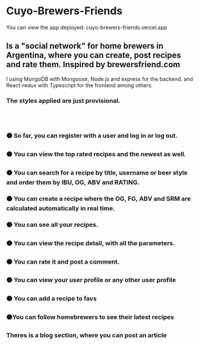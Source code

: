 # Cuyo-Brewers-Friends

You can view the app deployed: cuyo-brewers-friends.vercel.app

## Is a "social network" for home brewers in Argentina, where you can create, post recipes and rate them. Inspired by brewersfriend.com

I using MongoDB with Mongoose, Node.js and express for the backend,
and React-redux with Typescript for the frontend among others.

### The styles applied are just provisional.

<br></br>

### 🟠 So far, you can register with a user and log in or log out.
### 🟠 You can view the top rated recipes and the newest as well.
### 🟠 You can search for a recipe by title, username or beer style and order them by IBU, OG, ABV and RATING.
### 🟠 You can create a recipe where the OG, FG, ABV and SRM are calculated automatically in real time.
### 🟠 You can see all your recipes.
### 🟠 You can view the recipe detail, with all the parameters.
### 🟠 You can rate it and post a comment.
### 🟠 You can view your user profile or any other user profile
### 🟠 You can add a recipe to favs
### 🟠You can follow homebrewers to see their latest recipes
### Theres is a blog section, where you can post an article






